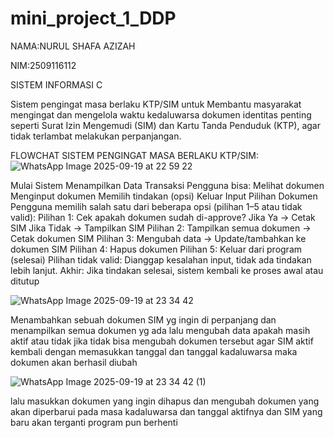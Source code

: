# mini_project_1_DDP

NAMA:NURUL SHAFA AZIZAH

NIM:2509116112

SISTEM INFORMASI C

Sistem pengingat masa berlaku KTP/SIM untuk Membantu masyarakat mengingat dan mengelola waktu kedaluwarsa dokumen identitas penting seperti Surat Izin Mengemudi (SIM) dan Kartu Tanda Penduduk (KTP), agar tidak terlambat melakukan perpanjangan.

FLOWCHAT SISTEM PENGINGAT MASA BERLAKU KTP/SIM:
![WhatsApp Image 2025-09-19 at 22 59 22](https://github.com/user-attachments/assets/38e3902f-9dc0-4521-be57-110f408c7f03)

Mulai Sistem Menampilkan Data Transaksi
Pengguna bisa:
Melihat dokumen
Menginput dokumen
Memilih tindakan (opsi)
Keluar
Input Pilihan Dokumen
Pengguna memilih salah satu dari beberapa opsi (pilihan 1–5 atau tidak valid):
Pilihan 1:
Cek apakah dokumen sudah di-approve?
Jika Ya → Cetak SIM
Jika Tidak → Tampilkan SIM
Pilihan 2:
Tampilkan semua dokumen → Cetak dokumen SIM
Pilihan 3:
Mengubah data → Update/tambahkan ke dokumen SIM
Pilihan 4:
Hapus dokumen
Pilihan 5:
Keluar dari program (selesai)
Pilihan tidak valid:
Dianggap kesalahan input, tidak ada tindakan lebih lanjut.
Akhir:
Jika tindakan selesai, sistem kembali ke proses awal atau ditutup 

![WhatsApp Image 2025-09-19 at 23 34 42](https://github.com/user-attachments/assets/6ae25c57-9573-49ad-8ea1-6cb9f20af987)

Menambahkan sebuah dokumen SIM yg ingin di perpanjang dan menampilkan semua dokumen yg ada lalu mengubah data apakah masih aktif atau tidak jika tidak bisa mengubah dokumen tersebut agar SIM aktif kembali dengan memasukkan tanggal dan tanggal kadaluwarsa maka dokumen akan berhasil diubah

![WhatsApp Image 2025-09-19 at 23 34 42 (1)](https://github.com/user-attachments/assets/6e1d5c04-3d01-4042-9a8b-b6c96473883a)

lalu masukkan dokumen yang ingin dihapus dan mengubah dokumen yang akan diperbarui pada masa kadaluwarsa dan tanggal aktifnya
dan SIM yang baru akan terganti program pun berhenti



